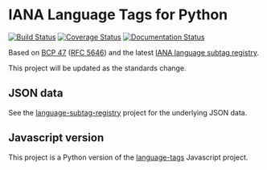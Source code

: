 # IANA Language Tags for Python #

[![Build Status](https://travis-ci.org/OnroerendErfgoed/language-tags.png?branch=master)](https://travis-ci.org/OnroerendErfgoed/language-tags)
[![Coverage Status](https://coveralls.io/repos/OnroerendErfgoed/language-tags/badge.png)](https://coveralls.io/r/OnroerendErfgoed/language-tags)
[![Documentation Status](https://readthedocs.org/projects/language-tags/badge/?version=latest)](https://readthedocs.org/projects/language-tags/?badge=latest)

Based on [BCP 47](http://tools.ietf.org/html/bcp47) ([RFC 5646](http://tools.ietf.org/html/rfc5646)) and the latest [IANA language subtag registry](http://www.iana.org/assignments/language-subtag-registry).

This project will be updated as the standards change.

## JSON data ##

See the [language-subtag-registry](https://github.com/mattcg/language-subtag-registry) project for the underlying JSON data.

## Javascript version ##

This project is a Python version of the [language-tags](https://github.com/mattcg/language-tags) Javascript project.
